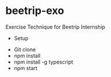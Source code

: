 # beetrip-exo
Exercise Technique for Beetrip Internship

* Setup
- Git clone
- npm install
- npm install -g typescript
- npm start